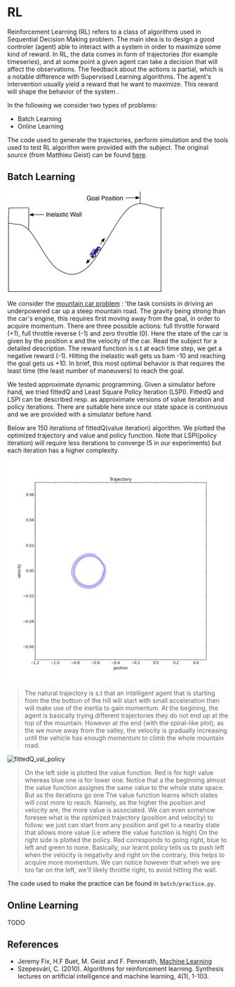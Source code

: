 # RL 

Reinforcement Learning (RL) refers to a class of algorithms used in Sequential Decision Making problem.
The main idea is to design a good controler (agent) able to interact with a system in order to maximize some kind of 
reward.
In RL, the data comes in form of trajectories (for example timeseries), and at some point a given agent can take a decision 
that will affect the observations. The feedback about the actions is partial, which is a notable difference with Supervised Learning
algorithms. The agent's intervention usually yield a reward that he want to maximize. This reward will shape the behavior of the system .

In the following we consider two types of problems:

* Batch Learning
* Online Learning

The code used to generate the trajectories, perform simulation and the tools used to 
test RL algorithm were provided with the subject. The original source (from Matthieu Geist) can be found [here](http://sirien.metz.supelec.fr/depot/SIR/CoursML/SujetsBE/RL/doc/_build/html/index.html).

## Batch Learning


![MountainCar](MountainCar.png)


We consider the [mountain car problem](https://en.wikipedia.org/wiki/Mountain_car_problem) : 'the task consists in 
driving an underpowered car up a steep mountain road. The gravity being strong than the car's engine, this requires first moving away from the goal, in order to acquire momentum. 
There are three possible actions: full throttle forward (+1), full throttle reverse (-1) and zero throttle (0). Here the state of the car is given by the position x and the velocity of the car. Read the subject for a detailed description. The reward function is s.t at each time step, we get a negative reward (-1). Hitting the inelastic wall gets us bam -10 and 
reaching the goal gets us +10. In brief, this most optimal behavior is that requires the least time (the least number of maneuvers) to reach the goal.

We tested approximate dynamic programming. Given a simulator before hand, we tried fittedQ and Least Square Policy Iteration (LSPI).
FittedQ and LSPI can be described resp. as approximate versions of value iteration and policy iterations. There are suitable here since our state space is continuous and we are provided with a simulator before hand.

Below are 150 iterations of fittedQ(value iteration) algorithm. We plotted the optimized trajectory and value and policy function. 
Note that LSPI(policy iteration) will require less iterations to converge (5 in our experiments) but each iteration has a higher complexity. 


![fittedQ_traj](batch/figs/fittedQ/traj_iter_150.gif)

> The natural trajectory is s.t that an intelligent agent that is starting from the the bottom of the hill will start with small acceleration 
> then will make use of the inertia to gain momentum. At the begining, the agent is basically trying different trajectories they do not end up at the top of the mountain.  However at the end (with the spiral-like plot), as the we move away from the valley, the velocity is 
> gradually increasing until the vehicle has enough momentum to climb the whole mountain road.


![fittedQ_val_policy](batch/figs/fittedQ/val_pol_iter_150.gif)

> On the left side is plotted the value function. Red is for high value whereas blue one is for lower one.
> Notice that a the beginning almost the value function assignes the same value to the whole state space. But as the iterations go one
> The value function learns which states will cost more to reach. Namely, as the higher the position and velocity are, 
> the more value is associated. We can even somehow foresee what is the optimized trajectory (position and velocity) to follow: we just can start from any position and get to a nearby state that allows more value (i.e where the value function is high)
> On the right side is plotted the policy. Red corresponds to going right, blue to left and green to none. Basically, our learnt policy
> tells us to push left when the velocity is negativity and right on the contrary, this helps to acquire more momentum.
> We can notice however that when we are too far on the left, we'll likely throttle right, to avoid hitting the wall.


The code used to make the practice can be found in `batch/practice.py`.

## Online Learning

TODO 

## References

* Jeremy Fix, H.F Buet, M. Geist and F. Pennerath, [Machine Learning](http://sirien.metz.supelec.fr/spip.php?article91)
* Szepesvári, C. (2010). Algorithms for reinforcement learning. Synthesis lectures on artificial intelligence and machine learning, 4(1), 1-103.